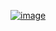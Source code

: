 [![image](https://storage.googleapis.com/gweb-uniblog-publish-prod/original_images/Dino_non-birthday_version.gif)
](https://storage.googleapis.com/gweb-uniblog-publish-prod/original_images/Dino_non-birthday_version.gif)

